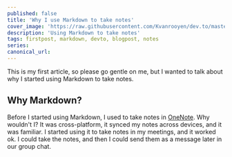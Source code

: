 ```yaml
---
published: false
title: 'Why I use Markdown to take notes'
cover_image: 'https://raw.githubusercontent.com/Kvanrooyen/dev.to/master/blog-posts/why-i-use-markdown-to-take-notes/assets/notes.jpg'
description: 'Using Markdown to take notes'
tags: firstpost, markdown, devto, blogpost, notes
series:
canonical_url:
---
```


This is my first article, so please go gentle on me, but I wanted to talk about why I started using Markdown to take notes.

## Why Markdown?

Before I started using Markdown, I used to take notes in [OneNote](https://www.microsoft.com/en-ie/microsoft-365/onenote/digital-note-taking-app?rtc=1). Why wouldn't I? It was cross-platform, it synced my notes across devices, and it was familiar. I started using it to take notes in my meetings, and it worked ok. I could take the notes, and then I could send them as a message later in our group chat.
